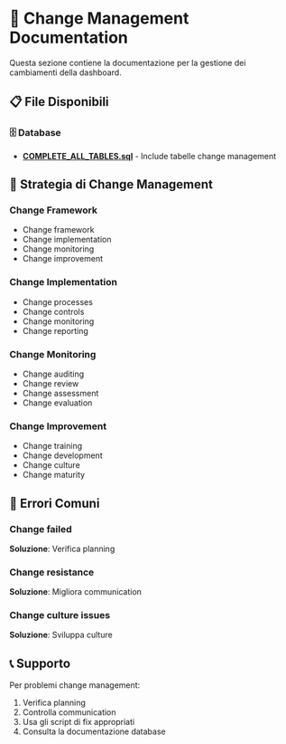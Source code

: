 # 🔄 Change Management Documentation

Questa sezione contiene la documentazione per la gestione dei cambiamenti della dashboard.

## 📋 File Disponibili

### 🗄️ Database
- **[COMPLETE_ALL_TABLES.sql](../database/COMPLETE_ALL_TABLES.sql)** - Include tabelle change management

## 🎯 Strategia di Change Management

### Change Framework
- Change framework
- Change implementation
- Change monitoring
- Change improvement

### Change Implementation
- Change processes
- Change controls
- Change monitoring
- Change reporting

### Change Monitoring
- Change auditing
- Change review
- Change assessment
- Change evaluation

### Change Improvement
- Change training
- Change development
- Change culture
- Change maturity

## 🚨 Errori Comuni

### Change failed
**Soluzione**: Verifica planning

### Change resistance
**Soluzione**: Migliora communication

### Change culture issues
**Soluzione**: Sviluppa culture

## 📞 Supporto

Per problemi change management:
1. Verifica planning
2. Controlla communication
3. Usa gli script di fix appropriati
4. Consulta la documentazione database